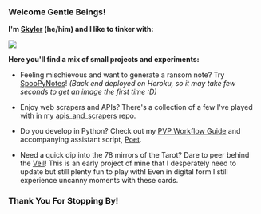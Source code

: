 ### Welcome Gentle Beings!

**I'm [Skyler](https://www.linkedin.com/in/skylerburger/) (he/him) and I like to tinker with:**

<img src="https://i.imgur.com/deNjKHy.png">

**Here you'll find a mix of small projects and experiments:**

- Feeling mischievous and want to generate a ransom note? Try [SpooPyNotes](https://spoopy-notes.firebaseapp.com/)! *(Back end deployed on Heroku, so it may take few seconds to get an image the first time :D)*

- Enjoy web scrapers and APIs? There's a collection of a few I've played with in my [apis_and_scrapers](https://github.com/SkylerBurger/apis_and_scrapers) repo. 

- Do you develop in Python? Check out my [PVP Workflow Guide](https://dev.to/skybur/pvp-a-workflow-for-python-projects-29h3) and accompanying assistant script, [Poet](https://github.com/SkylerBurger/poet).

- Need a quick dip into the 78 mirrors of the Tarot? Dare to peer behind the [Veil](https://veil-app.herokuapp.com/)! This is an early project of mine that I desperately need to update but still plenty fun to play with! Even in digital form I still experience uncanny moments with these cards.

### Thank You For Stopping By!
